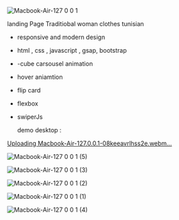 ![Macbook-Air-127 0 0 1](https://github.com/user-attachments/assets/c53f97dc-51bc-472b-af62-2e0f119be98e)



landing Page Traditiobal woman clothes tunisian 
- responsive and modern design
- html , css , javascript , gsap, bootstrap
- -cube carsousel animation
- hover aniamtion
- flip card
- flexbox
- swiperJs

  demo desktop :



[Uploading Macbook-Air-127.0.0.1-08keeavrlhss2e.webm…]()




![Macbook-Air-127 0 0 1 (5)](https://github.com/user-attachments/assets/95bcc1a4-b541-4bf0-9b1e-217dd0986206)



![Macbook-Air-127 0 0 1 (3)](https://github.com/user-attachments/assets/1047aca0-4662-4e9c-b6fd-b489c11e7d4a)



![Macbook-Air-127 0 0 1 (2)](https://github.com/user-attachments/assets/dcd8efef-2690-4103-89a6-85b79c919c1e)




 ![Macbook-Air-127 0 0 1 (1)](https://github.com/user-attachments/assets/9e6ba35d-b642-46f7-bff8-40f09d7a417a)

 

![Macbook-Air-127 0 0 1 (4)](https://github.com/user-attachments/assets/990c9246-9872-4047-8dfb-f3f5abb071ce)








